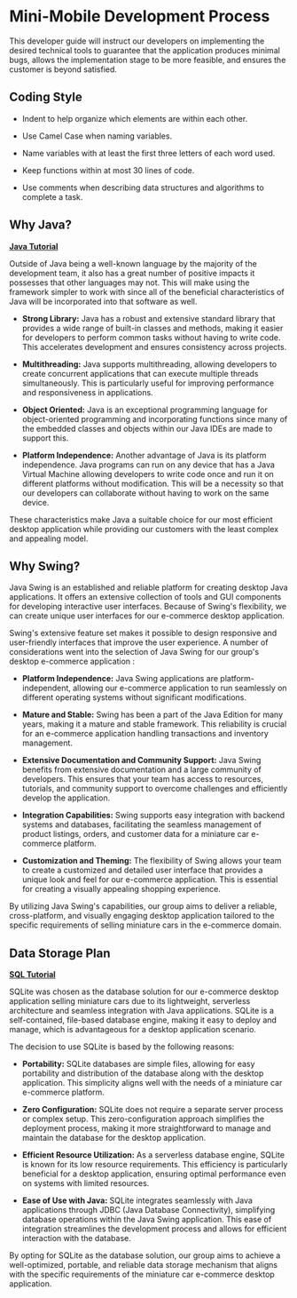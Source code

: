 # Mini-Mobile Development Process
This developer guide will instruct our developers on implementing the desired technical tools to guarantee that the application produces minimal bugs, allows the implementation stage to be more feasible, and ensures the customer is beyond satisfied. 


## Coding Style
- Indent to help organize which elements are within each other.  

- Use Camel Case when naming variables.

- Name variables with at least the first three letters of each word used. 

- Keep functions within at most 30 lines of code.

- Use comments when describing data structures and algorithms to complete a task.


## Why Java? 
[**Java Tutorial**](https://www.w3schools.com/java/default.asp)

Outside of Java being a well-known language by the majority of the development team, it also has a great number of positive impacts it possesses that other languages may not. This will make using the framework simpler to work with since all of the beneficial characteristics of Java will be incorporated into that software as well.

- **Strong Library:** Java has a robust and extensive standard library that provides a wide range of built-in classes and methods, making it easier for developers to perform common tasks without having to write code. This accelerates development and ensures consistency across projects. 

- **Multithreading:** Java supports multithreading, allowing developers to create concurrent applications that can execute multiple threads simultaneously. This is particularly useful for improving performance and responsiveness in applications.

- **Object Oriented:** Java is an exceptional programming language for object-oriented programming and incorporating functions since many of the embedded classes and objects within our Java IDEs are made to support this.

- **Platform Independence:** Another advantage of Java is its platform independence. Java programs can run on any device that has a Java Virtual Machine allowing developers to write code once and run it on different platforms without modification. This will be a necessity so that our developers can collaborate without having to work on the same device.

These characteristics make Java a suitable choice for our most efficient desktop application while providing our customers with the least complex and appealing model. 
    

## Why Swing?

Java Swing is an established and reliable platform for creating desktop Java applications. It offers an extensive collection of tools and GUI components for developing interactive user interfaces. Because of Swing's flexibility, we can create unique user interfaces for our e-commerce desktop application.

Swing's extensive feature set makes it possible to design responsive and user-friendly interfaces that improve the user experience. A number of considerations went into the selection of Java Swing for our group's desktop e-commerce application :

 - **Platform Independence:** Java Swing applications are platform-independent, allowing our e-commerce application to run seamlessly on different operating systems without significant modifications.

- **Mature and Stable:** Swing has been a part of the Java Edition for many years, making it a mature and stable framework. This reliability is crucial for an e-commerce application handling transactions and inventory management.

- **Extensive Documentation and Community Support:** Java Swing benefits from extensive documentation and a large community of developers. This ensures that your team has access to resources, tutorials, and community support to overcome challenges and efficiently develop the application.

- **Integration Capabilities:** Swing supports easy integration with backend systems and databases, facilitating the seamless management of product listings, orders, and customer data for a miniature car e-commerce platform.

 - **Customization and Theming:** The flexibility of Swing allows your team to create a customized and detailed user interface that provides a unique look and feel for our e-commerce application. This is essential for creating a visually appealing shopping experience.

By utilizing Java Swing's capabilities, our group aims to deliver a reliable, cross-platform, and visually engaging desktop application tailored to the specific requirements of selling miniature cars in the e-commerce domain.


## Data Storage Plan
[**SQL Tutorial**](https://www.w3schools.com/sql/default.asp)

SQLite was chosen as the database solution for our e-commerce desktop application selling miniature cars due to its lightweight, serverless architecture and seamless integration with Java applications. SQLite is a self-contained, file-based database engine, making it easy to deploy and manage, which is advantageous for a desktop application scenario.

The decision to use SQLite is based by the following reasons:

- **Portability:** SQLite databases are simple files, allowing for easy portability and distribution of the database along with the desktop application. This simplicity aligns well with the needs of a miniature car e-commerce platform.

- **Zero Configuration:** SQLite does not require a separate server process or complex setup. This zero-configuration approach simplifies the deployment process, making it more straightforward to manage and maintain the database for the desktop application.

- **Efficient Resource Utilization:** As a serverless database engine, SQLite is known for its low resource requirements. This efficiency is particularly beneficial for a desktop application, ensuring optimal performance even on systems with limited resources.

- **Ease of Use with Java:** SQLite integrates seamlessly with Java applications through JDBC (Java Database Connectivity), simplifying database operations within the Java Swing application. This ease of integration streamlines the development process and allows for efficient interaction with the database.

By opting for SQLite as the database solution, our group aims to achieve a well-optimized, portable, and reliable data storage mechanism that aligns with the specific requirements of the miniature car e-commerce desktop application.




